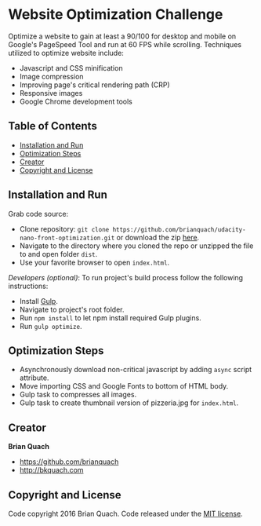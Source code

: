# Website Optimization Challenge
Optimize a website to gain at least a 90/100 for desktop and mobile on Google's PageSpeed Tool and run at 60 FPS while scrolling. Techniques utilized to optimize website include:
* Javascript and CSS minification
* Image compression
* Improving page's critical rendering path (CRP)
* Responsive images
* Google Chrome development tools

## Table of Contents
* [Installation and Run](#installation-and-run)
* [Optimization Steps](#optimization-steps)
* [Creator](#creator)
* [Copyright and License](#copyright-and-license)

## Installation and Run
Grab code source:
* Clone repository: `git clone https://github.com/brianquach/udacity-nano-front-optimization.git` or download the zip [here](https://github.com/brianquach/udacity-nano-front-optimization/archive/master.zip).
* Navigate to the directory where you cloned the repo or unzipped the file to and open folder `dist`.
* Use your favorite browser to open `index.html`.

*Developers (optional)*:
To run project's build process follow the following instructions:
* Install [Gulp](https://github.com/gulpjs/gulp/blob/master/docs/getting-started.md).
* Navigate to project's root folder.
* Run `npm install` to let npm install required Gulp plugins.
* Run `gulp optimize`.

## Optimization Steps
* Asynchronously download non-critical javascript by adding `async` script attribute.
* Move importing CSS and Google Fonts to bottom of HTML body.
* Gulp task to compresses all images.
* Gulp task to create thumbnail version of pizzeria.jpg for `index.html`.

## Creator
**Brian Quach**
* <https://github.com/brianquach>
* <http://bkquach.com>

## Copyright and License
Code copyright 2016 Brian Quach. Code released under the [MIT license](https://github.com/brianquach/udacity-nano-front-optimization/blob/master/LICENSE).

